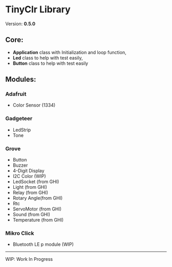 # TinyClr Library
Version: __0.5.0__
## Core:
- __Application__ class with Initialization and loop function,
- __Led__ class to help with test easily,
- __Button__ class to help with test easily
## Modules:
### Adafruit
- Color Sensor (1334)
### Gadgeteer
- LedStrip
- Tone
### Grove
- Button
- Buzzer
- 4-Digit Display
- I2C Color (WIP)
- LedSocket (from GHI)
- Light (from GHI)
- Relay (from GHI)
- Rotary Angle(from GHI)
- Rtc
- ServoMotor (from GHI)
- Sound (from GHI)
- Temperature (from GHI)
### Mikro Click
- Bluetooth LE p module (WIP)

***
WIP: Work In Progress
